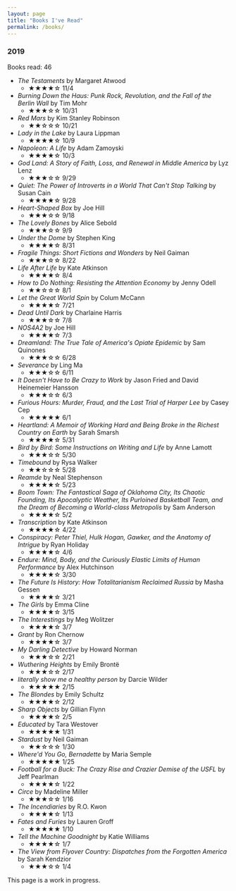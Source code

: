 ```yaml
---
layout: page
title: "Books I've Read"
permalink: /books/
---
```


### 2019

Books read: 46

* *The Testaments* by Margaret Atwood
  * ★★★★☆ 11/4
* *Burning Down the Haus: Punk Rock, Revolution, and the Fall of the Berlin Wall* by Tim Mohr
  * ★★★☆☆ 10/31
* *Red Mars* by Kim Stanley Robinson
  * ★★☆☆☆ 10/21
* *Lady in the Lake* by Laura Lippman
  * ★★★★☆ 10/9
* *Napoleon: A Life* by Adam Zamoyski
  * ★★★★☆ 10/3
* *God Land: A Story of Faith, Loss, and Renewal in Middle America* by Lyz Lenz
  * ★★★☆☆ 9/29
* *Quiet: The Power of Introverts in a World That Can't Stop Talking* by Susan Cain
  * ★★★★☆ 9/28
* *Heart-Shaped Box* by Joe Hill
  * ★★★☆☆ 9/18
* *The Lovely Bones* by Alice Sebold 
  * ★★★☆☆ 9/9
* *Under the Dome* by Stephen King
  * ★★★★☆ 8/31
* *Fragile Things: Short Fictions and Wonders* by Neil Gaiman
  * ★★★☆☆ 8/22
* *Life After Life* by Kate Atkinson
  * ★★★★☆ 8/4
* *How to Do Nothing: Resisting the Attention Economy* by Jenny Odell
  * ★★☆☆☆ 8/1
* *Let the Great World Spin* by Colum McCann
  * ★★★★☆ 7/21
* *Dead Until Dark* by Charlaine Harris
  * ★★★☆☆ 7/8
* *NOS4A2* by Joe Hill
  * ★★★★☆ 7/3
* *Dreamland: The True Tale of America's Opiate Epidemic* by Sam Quinones
  * ★★★☆☆ 6/28
* *Severance* by Ling Ma
  * ★★★☆☆ 6/11
* *It Doesn't Have to Be Crazy to Work* by Jason Fried and David Heinemeier Hansson
  * ★★★☆☆ 6/3
* *Furious Hours: Murder, Fraud, and the Last Trial of Harper Lee* by Casey Cep
  * ★★★★★ 6/1
* *Heartland: A Memoir of Working Hard and Being Broke in the Richest Country on Earth* by Sarah Smarsh
  * ★★★★☆ 5/31
* *Bird by Bird: Some Instructions on Writing and Life* by Anne Lamott
  * ★★★☆☆ 5/30
* *Timebound* by Rysa Walker
  * ★★☆☆☆ 5/28
* *Reamde* by Neal Stephenson
  * ★★★★☆ 5/23
* *Boom Town: The Fantastical Saga of Oklahoma City, Its Chaotic Founding, Its Apocalyptic Weather, Its Purloined Basketball Team, and the Dream of Becoming a World-class Metropolis* by Sam Anderson
  * ★★★★☆ 5/2
* *Transcription* by Kate Atkinson
  * ★★★★☆ 4/22
* *Conspiracy: Peter Thiel, Hulk Hogan, Gawker, and the Anatomy of Intrigue* by Ryan Holiday
  * ★★★★☆ 4/6
* *Endure: Mind, Body, and the Curiously Elastic Limits of Human Performance* by Alex Hutchinson
  * ★★★★☆ 3/30
* *The Future Is History: How Totalitarianism Reclaimed Russia* by Masha Gessen
  * ★★★★☆ 3/21
* *The Girls* by Emma Cline
  * ★★★★☆ 3/15
* *The Interestings* by Meg Wolitzer
  * ★★★★☆ 3/7
* *Grant* by Ron Chernow
  * ★★★★☆ 3/7
* *My Darling Detective* by Howard Norman
  * ★★★☆☆ 2/21
* *Wuthering Heights* by Emily Brontë
  * ★★★☆☆ 2/17
* *literally show me a healthy person* by Darcie Wilder
  * ★★★★★ 2/15
* *The Blondes* by Emily Schultz
  * ★★★★☆ 2/12
* *Sharp Objects* by Gillian Flynn
  * ★★★★☆ 2/5
* *Educated* by Tara Westover
  * ★★★★★ 1/31
* *Stardust* by Neil Gaiman
  * ★★☆☆☆ 1/30
* *Where'd You Go, Bernadette* by Maria Semple
  * ★★★★★ 1/25
* *Football for a Buck: The Crazy Rise and Crazier Demise of the USFL* by Jeff Pearlman
  * ★★★★☆ 1/22
* *Circe* by Madeline Miller
  * ★★★☆☆ 1/16
* *The Incendiaries* by R.O. Kwon
  * ★★★★☆ 1/13
* *Fates and Furies* by Lauren Groff
  * ★★★★★ 1/10
* *Tell the Machine Goodnight* by Katie Williams
  * ★★★★☆ 1/7
* *The View from Flyover Country: Dispatches from the Forgotten America* by Sarah Kendzior
  * ★★★☆☆ 1/4
  
This page is a work in progress.
